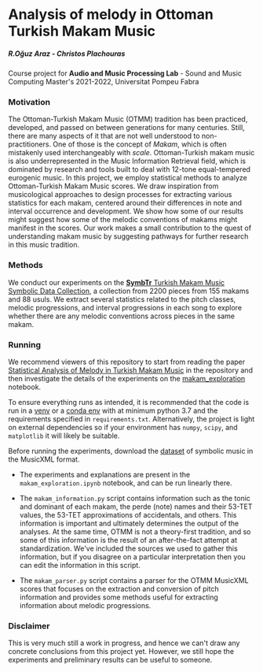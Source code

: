 # Analysis of melody in Ottoman Turkish Makam Music

##### R.Oğuz Araz - Christos Plachouras

Course project for **Audio and Music Processing Lab** - Sound and Music Computing Master's 2021-2022, Universitat Pompeu Fabra

### Motivation

The Ottoman-Turkish Makam Music (OTMM) tradition has been practiced, developed, and passed on between generations for many centuries. Still, there are many aspects of it that are not well understood to non-practitioners. One of those is the concept of *Makam*, which is often mistakenly used interchangeably with *scale*. Ottoman-Turkish
makam music is also underrepresented in the Music Information Retrieval field, which is dominated by research and tools built to deal with 12-tone equal-tempered eurogenic music.
In this project, we employ statistical methods to analyze Ottoman-Turkish Makam Music scores. We draw inspiration from musicological approaches to design processes
for extracting various statistics for each makam, centered around their differences in note and interval occurrence and development. We show how some of our results might suggest how some of the melodic conventions of makams might manifest in the scores. Our work makes a small contribution to the quest of understanding makam music by suggesting pathways for further research in this music tradition.

### Methods

We conduct our experiments on the [**SymbTr** Turkish Makam Music Symbolic Data Collection](https://github.com/sertansenturk/SymbTr), a collection from 2200 pieces from 155 makams and 88 usuls. We extract several statistics related to the pitch classes, melodic progressions, and interval progressions in each song to explore whether there are any melodic conventions across pieces in the same makam.

### Running

We recommend viewers of this repository to start from reading the paper [Statistical Analysis of Melody in Turkish Makam Music](https://github.com/chrispla/OTMM-understanding/blob/main/Statistical%20Analysis%20of%20Melody%20in%20Turkish%20Makam%20Music.pdf) in the repository and then investigate the details of the experiments on the [makam_exploration](https://github.com/chrispla/OTMM-understanding/blob/main/makam_exploration.ipynb) notebook.

To ensure everything runs as intended, it is recommended that the code is run in a [venv](https://docs.python.org/3/library/venv.html) or a [conda env](https://docs.conda.io/projects/conda/en/latest/user-guide/tasks/manage-environments.html) with at minimum python 3.7 and the requirements specified in `requirements.txt`. Alternatively, the project is light on external dependencies so if your environment has `numpy`, `scipy`, and `matplotlib` it will likely be suitable. 

Before running the experiments, download the [dataset]([https://github.com/sertansenturk/SymbTr/tree/master/MusicXML) of symbolic music in the MusicXML format. 

* The experiments and explanations are present in the `makam_exploration.ipynb` notebook, and can be run linearly there. 

* The `makam_information.py` script contains information such as the tonic and dominant of each makam, the perde (note) names and their 53-TET values, the 53-TET approximations of accidentals, and others. This information is important and ultimately determines the output of the analyses. At the same time, OTMM is not a theory-first tradition, and so some of this information is the result of an after-the-fact attempt at standardization. We've included the sources we used to gather this information, but if you disagree on a particular interpretation then you can edit the information in this script.

* The `makam_parser.py` script contains a parser for the OTMM MusicXML scores that focuses on the extraction and conversion of pitch information and provides some methods useful for extracting information about melodic progressions.

### Disclaimer

This is very much still a work in progress, and hence we can't draw any concrete conclusions from this project yet. However, we still hope the experiments and preliminary results can be useful to someone.